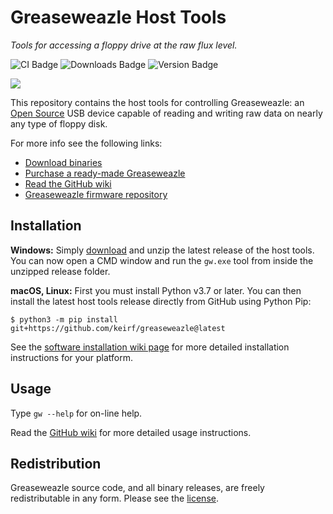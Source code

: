 # Greaseweazle Host Tools

*Tools for accessing a floppy drive at the raw flux level.*

![CI Badge][ci-badge]
![Downloads Badge][downloads-badge]
![Version Badge][version-badge]

<img src="https://raw.githubusercontent.com/wiki/keirf/greaseweazle/assets/banner.jpg">

This repository contains the host tools for controlling Greaseweazle:
an [Open Source][designfiles] USB device capable of reading and
writing raw data on nearly any type of floppy disk.

For more info see the following links:

* [Download binaries][Downloads]
* [Purchase a ready-made Greaseweazle][rmb]
* [Read the GitHub wiki](https://github.com/keirf/greaseweazle/wiki)
* [Greaseweazle firmware repository][firmware]

## Installation

**Windows:** Simply [download][Downloads] and unzip the latest release
of the host tools. You can now open a CMD window and run the `gw.exe` tool
from inside the unzipped release folder.

**macOS, Linux:** First you must install Python v3.7 or later. You can then
install the latest host tools release directly from GitHub using Python Pip:
```
$ python3 -m pip install git+https://github.com/keirf/greaseweazle@latest
```
See the [software installation wiki page][siwp] for more detailed
installation instructions for your platform.

## Usage

Type `gw --help` for on-line help.

Read the [GitHub wiki](https://github.com/keirf/greaseweazle/wiki)
for more detailed usage instructions.

## Redistribution

Greaseweazle source code, and all binary releases, are freely redistributable
in any form. Please see the [license](COPYING).

[designfiles]: https://github.com/keirf/greaseweazle/wiki/Design-Files
[firmware]: https://github.com/keirf/greaseweazle-firmware
[rmb]: https://github.com/keirf/greaseweazle/wiki/Ready-Made-Boards
[Downloads]: https://github.com/keirf/greaseweazle/wiki/Download-Host-Tools
[siwp]: https://github.com/keirf/greaseweazle/wiki/Software-Installation

[ci-badge]: https://github.com/keirf/greaseweazle/workflows/CI/badge.svg
[downloads-badge]: https://img.shields.io/github/downloads/keirf/greaseweazle/total
[version-badge]: https://img.shields.io/github/v/release/keirf/greaseweazle

